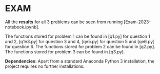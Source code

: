 
# EXAM


All the **results** for all 3 problems can be seen from running [Exam-2023-notebook.ipynb].

The functions stored for problem 1 can be found in [q1.py] for question 1 and 2, [q1e3.py] for question 3 and 4, [qe5.py] for question 5 and [qe6.py] for question 6.
The functions stored for problem 2 can be found in [q2.py].
The functions stored for problem 3 can be found in [q3.py].


**Dependencies:** Apart from a standard Anaconda Python 3 installation, the project requires no further installations.
